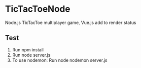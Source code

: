 # TicTacToeNode
Node.js TicTacToe multiplayer game, Vue.js add to render status

## Test
1. Run npm install
2. Run node server.js
  1. To use nodemon: Run node nodemon server.js
